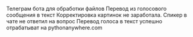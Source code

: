 Телеграм бота для обработки файлов
Перевод из голосового сообщения в текст
Корректировка картинок не заработала. Спикер в чате не ответил на вопрос
Перевод голоса в текст успешно отрабатыват на pythonanywhere.com